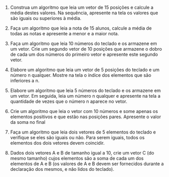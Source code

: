 1.	Construa um algoritmo que leia um vetor de 15 posições e calcule a média destes valores. Na sequência, apresente na tela os valores que são iguais ou superiores à média.

2.	Faça um algoritmo que leia a nota de 15 alunos, calcule a média de todas as notas e apresente a menor e a maior nota.

3.	Faça um algoritmo que leia 10 números do teclado e os armazene em um vetor. Crie um segundo vetor de 10 posições que armazene o dobro de cada um dos números do primeiro vetor e apresente este segundo vetor.
4.	Elabore um algoritmo que leia um vetor de 5 posições do teclado e um número n qualquer. Mostre na tela o índice dos elementos que são inferiores a n.

5.	Elabore um algoritmo que leia 5 números do teclado e os armazene em um vetor. Em seguida, leia um número n qualquer e apresente na tela a quantidade de vezes que o número n aparece no vetor.

6.	Crie um algoritmo que leia o vetor com 10 números e some apenas os elementos positivos e que estão nas posições pares. Apresente o valor da soma no final

7.	Faça um algoritmo que leia dois vetores de 5 elementos do teclado e verifique se eles são iguais ou não. Para serem iguais, todos os elementos dos dois vetores devem coincidir.

8.	Dados dois vetores A e B de tamanho igual a 10, crie um vetor C (do mesmo tamanho) cujos elementos são a soma de cada um dos elementos de A e B (os valores de A e B devem ser fornecidos durante a declaração dos mesmos, e não lidos do teclado).
